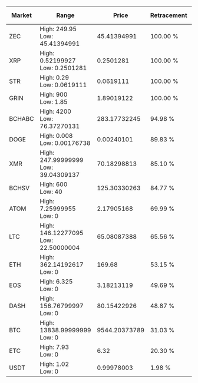 | Market | Range | Price| Retracement | Doubles to 50% |
| --- | --- | --- | --- | --- |
| ZEC | High: 249.95<br />Low: 45.41394991 | 45.41394991 | 100.00 % | 3.25 |
| XRP | High: 0.52199927<br />Low: 0.2501281 | 0.2501281 | 100.00 % | 1.54 |
| STR | High: 0.29<br />Low: 0.0619111 | 0.0619111 | 100.00 % | 2.84 |
| GRIN | High: 900<br />Low: 1.85 | 1.89019122 | 100.00 % | 238.56 |
| BCHABC | High: 4200<br />Low: 76.37270131 | 283.17732245 | 94.98 % | 7.55 |
| DOGE | High: 0.008<br />Low: 0.00176738 | 0.00240101 | 89.83 % | 2.03 |
| XMR | High: 247.99999999<br />Low: 39.04309137 | 70.18298813 | 85.10 % | 2.04 |
| BCHSV | High: 600<br />Low: 40 | 125.30330263 | 84.77 % | 2.55 |
| ATOM | High: 7.25999955<br />Low: 0 | 2.17905168 | 69.99 % | 1.67 |
| LTC | High: 146.12277095<br />Low: 22.50000004 | 65.08087388 | 65.56 % | 1.30 |
| ETH | High: 362.14192617<br />Low: 0 | 169.68 | 53.15 % | 1.07 |
| EOS | High: 6.325<br />Low: 0 | 3.18213119 | 49.69 % | 0.00 |
| DASH | High: 156.76799997<br />Low: 0 | 80.15422926 | 48.87 % | 0.00 |
| BTC | High: 13838.99999999<br />Low: 0 | 9544.20373789 | 31.03 % | 0.00 |
| ETC | High: 7.93<br />Low: 0 | 6.32 | 20.30 % | 0.00 |
| USDT | High: 1.02<br />Low: 0 | 0.99978003 | 1.98 % | 0.00 |
